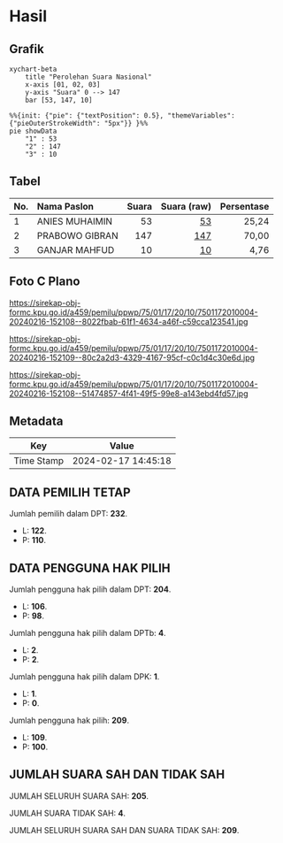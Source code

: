 # Hasil

## Grafik

```mermaid
xychart-beta
    title "Perolehan Suara Nasional"
    x-axis [01, 02, 03]
    y-axis "Suara" 0 --> 147
    bar [53, 147, 10]
```

```mermaid
%%{init: {"pie": {"textPosition": 0.5}, "themeVariables": {"pieOuterStrokeWidth": "5px"}} }%%
pie showData
    "1" : 53
    "2" : 147
    "3" : 10
```

## Tabel

| No. | Nama Paslon    | Suara | Suara (raw) | Persentase |
|:--- |:-------------- | -----:| -----------:| ----------:|
| 1   | ANIES MUHAIMIN | 53    | [53][p-1]   | 25,24      |
| 2   | PRABOWO GIBRAN | 147   | [147][p-2]  | 70,00      |
| 3   | GANJAR MAHFUD  | 10    | [10][p-3]   | 4,76       |


[p-1]: https://github.com/gigit-pemilu/pemilu-2024/blob/main/pilpres/hitung-suara/sub/75-gorontalo/sub/01-gorontalo/sub/17-limboto-barat/sub/2010-huidu-utara/sub/004-tps/sub/paslon-1.txt
[p-2]: https://github.com/gigit-pemilu/pemilu-2024/blob/main/pilpres/hitung-suara/sub/75-gorontalo/sub/01-gorontalo/sub/17-limboto-barat/sub/2010-huidu-utara/sub/004-tps/sub/paslon-2.txt
[p-3]: https://github.com/gigit-pemilu/pemilu-2024/blob/main/pilpres/hitung-suara/sub/75-gorontalo/sub/01-gorontalo/sub/17-limboto-barat/sub/2010-huidu-utara/sub/004-tps/sub/paslon-3.txt

## Foto C Plano

https://sirekap-obj-formc.kpu.go.id/a459/pemilu/ppwp/75/01/17/20/10/7501172010004-20240216-152108--8022fbab-61f1-4634-a46f-c59cca123541.jpg

https://sirekap-obj-formc.kpu.go.id/a459/pemilu/ppwp/75/01/17/20/10/7501172010004-20240216-152109--80c2a2d3-4329-4167-95cf-c0c1d4c30e6d.jpg

https://sirekap-obj-formc.kpu.go.id/a459/pemilu/ppwp/75/01/17/20/10/7501172010004-20240216-152108--51474857-4f41-49f5-99e8-a143ebd4fd57.jpg


## Metadata

| Key        | Value               |
| ---------- | ------------------- |
| Time Stamp | 2024-02-17 14:45:18 |


## DATA PEMILIH TETAP

Jumlah pemilih dalam DPT: **232**.
 * L: **122**.
 * P: **110**.

## DATA PENGGUNA HAK PILIH

Jumlah pengguna hak pilih dalam DPT: **204**.
 * L: **106**.
 * P: **98**.

Jumlah pengguna hak pilih dalam DPTb: **4**.
 * L: **2**.
 * P: **2**.

Jumlah pengguna hak pilih dalam DPK: **1**.
 * L: **1**.
 * P: **0**.

Jumlah pengguna hak pilih: **209**.
 * L: **109**.
 * P: **100**.

## JUMLAH SUARA SAH DAN TIDAK SAH

JUMLAH SELURUH SUARA SAH: **205**.

JUMLAH SUARA TIDAK SAH: **4**.

JUMLAH SELURUH SUARA SAH DAN SUARA TIDAK SAH: **209**.


